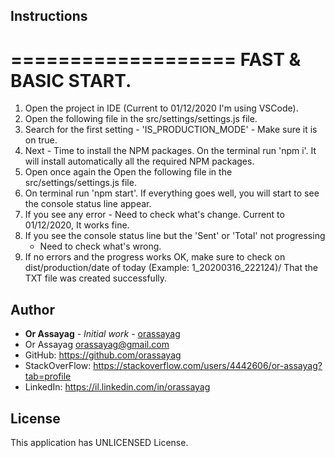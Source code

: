 ## Instructions

===================
FAST & BASIC START.
===================
1. Open the project in IDE (Current to 01/12/2020 I'm using VSCode).
2. Open the following file in the src/settings/settings.js file.
3. Search for the first setting - 'IS_PRODUCTION_MODE' - Make sure it is on true.
4. Next - Time to install the NPM packages. On the terminal run 'npm i'.
   It will install automatically all the required NPM packages.
5. Open once again the Open the following file in the src/settings/settings.js file.
6. On terminal run 'npm start'. If everything goes well, you will start to see
   the console status line appear.
7. If you see any error - Need to check what's change. Current to 01/12/2020,
   It works fine.
8. If you see the console status line but the 'Sent' or 'Total' not progressing
	- Need to check what's wrong.
9. If no errors and the progress works OK, make sure to check on
   dist/production/date of today (Example: 1_20200316_222124)/ That the TXT
   file was created successfully.

## Author

* **Or Assayag** - *Initial work* - [orassayag](https://github.com/orassayag)
* Or Assayag <orassayag@gmail.com>
* GitHub: https://github.com/orassayag
* StackOverFlow: https://stackoverflow.com/users/4442606/or-assayag?tab=profile
* LinkedIn: https://il.linkedin.com/in/orassayag

## License

This application has UNLICENSED License.